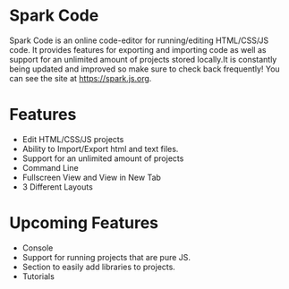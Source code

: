 # Spark Code
Spark Code is an online code-editor for running/editing HTML/CSS/JS code. It provides features for exporting and importing code as well as support for an unlimited amount of projects stored locally.It is constantly being updated and improved so make sure to check back frequently! You can see the site at https://spark.js.org.

# Features
- Edit HTML/CSS/JS projects
- Ability to Import/Export html and text files.
- Support for an unlimited amount of projects
- Command Line
- Fullscreen View and View in New Tab
- 3 Different Layouts

# Upcoming Features
- Console
- Support for running projects that are pure JS.
- Section to easily add libraries to projects.
- Tutorials
